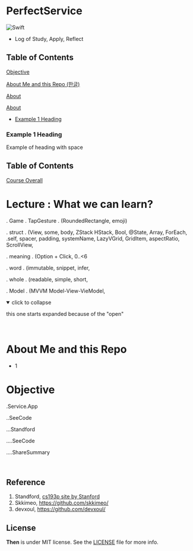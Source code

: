 # PerfectService

![Swift](https://img.shields.io/badge/Swift-5.0-orange.svg)

- Log of Study, Apply, Reflect


## Table of Contents

[Objective](#Objective)

[About Me and this Repo (한글)](#about-me-and-this-repo)

[About](#about)

[About]()

- [Example 1 Heading](###Example%201%20Heading)

### Example 1 Heading

Example of heading with space


## Table of Contents
[Course Overall](#cs193p-spring2021)
<br>


# Lecture : What we can learn?

. Game . TapGesture . (RoundedRectangle, emoji)

. struct . (View, some, body, ZStack HStack, Bool, @State, Array, ForEach, \.self, spacer, padding, systemName, LazyVGrid, GridItem, aspectRatio, ScrollView,

. meaning . (Option + Click, 0..<6

. word . (immutable, snippet, infer,

. whole . (readable, simple, short,

. Model . (MVVM Model-View-VieModel,


<details open>

  <summary>click to collapse</summary>

  this one starts expanded because of the "open"

</details>

﻿

# About Me and this Repo
- 1

# Objective 


.Service.App

..SeeCode

...Standford

....SeeCode

....ShareSummary

﻿
 

## Reference 
1. Standford, [cs193p site by Stanford](https://cs193p.sites.stanford.edu)
2. Skkimeo, https://github.com/skkimeo/
3. devxoul, https://github.com/devxoul/

## License

**Then** is under MIT license. See the [LICENSE](LICENSE) file for more info.
